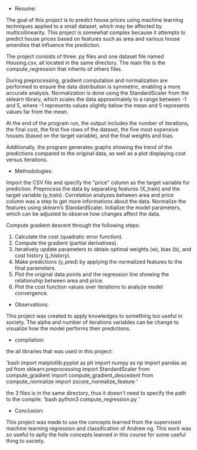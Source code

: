 - Resume:

The goal of this project is to predict house prices using machine learning techniques applied to a small dataset, which may be affected by multicollinearity. This project is somewhat complex because it attempts to predict house prices based on features such as area and various house amenities that influence the prediction.

The project consists of three .py files and one dataset file named Housing.csv, all located in the same directory. The main file is the compute_regression that inherits of others files.

During preprocessing, gradient computation and normalization are performed to ensure the data distribution is symmetric, enabling a more accurate analysis. Normalization is done using the StandardScaler from the sklearn library, which scales the data approximately to a range between -1 and 5, where -1 represents values slightly below the mean and 5 represents values far from the mean.

At the end of the program run, the output includes the number of iterations, the final cost, the first five rows of the dataset, the five most expensive houses (based on the target variable), and the final weights and bias.

Additionally, the program generates graphs showing the trend of the predictions compared to the original data, as well as a plot displaying cost versus iterations.

- Methodologies:

Import the CSV file and specify the "price" column as the target variable for prediction.
Preprocess the data by separating features (X_train) and the target variable (y_train).
Correlation analyzes between area and price column was a step to get more informations about the data.
Normalize the features using sklearn’s StandardScaler.
Initialize the model parameters, which can be adjusted to observe how changes affect the data.

Compute gradient descent through the following steps:
1. Calculate the cost (quadratic error function).
2. Compute the gradient (partial derivatives).
3. Iteratively update parameters to obtain optimal weights (w), bias (b), and cost history (j_history).
4. Make predictions (y_pred) by applying the normalized features to the final parameters.
5. Plot the original data points and the regression line showing the relationship between area and price.
6. Plot the cost function values over iterations to analyze model convergence.

- Observations:

This project was created to apply knowledges to something too useful in society.
The alpha and number of iterations variables can be change to visualize how the model performs their predictions.

- compilation:

the all libraries that was used in this project:

'bash
import matplotlib.pyplot as plt
import numpy as np
import pandas as pd
from sklearn.preprocessing import StandardScaler
from compute_gradient import compute_gradient_descedent
from compute_normalize import zscore_normalize_feature
'

the 3 files is in the same directory, thus it doesn't need to specify the path to the compile.
'bash
python3 compute_regression.py
'

- Conclusion:

This project was made to use the concepts learned from the supervised machine learning regression and classification of Andrew ng. This work was so useful to aplly the hole concepts learned in this course for some useful thing to society.
